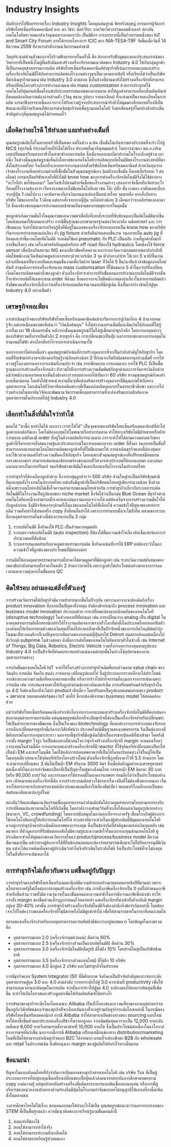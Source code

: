 # Industry Insights
บันทึกการไปฟังบรรยายเรื่อง Industry Insights โดยคุณสมบูรณ์ พิทยรังสฤษฎ์ กรรมการผู้จัดการบริษัทไทยเซ็นทรัลเมคคานิคส์ และ ดร.วัชระ ฉัตรวิริยะ ภาควิชาวิศวกรรมคอมพิวเตอร์ สถาบันเทคโนโลยีพระจอมเกล้าเจ้าคุณทหารลาดกระบัง เป็นพิธีกร   การบรรยายนี้เป็นกิจกรรมหนึ่งของ IoT and Smart City Forum ภายใต้กรอบโครงการ ICIC ของ NIA-TESA-TRF จัดขึ้นเมื่อวันที่ 14 ธันวาคม 2559 ที่อาคารสำนักงานนวัตกรรมแห่งชาติ   

วัตถุประสงค์ส่วนตัวของการไปร่วมฟังบรรยายในครั้งนี้ คือ ต้องการรับฟังมุมมองและประสบการณ์ของวิทยากรที่เป็นหนึ่งในผู้ที่ผลักดันและสร้างเครื่องจักรตามแนวคิดของ Industry 4.0 ให้กับกลุ่มลูกค้าที่เป็นภาคอุตสาหกรรมการผลิต  บริษัทไทยเซ็นทรัลเมคคานิคส์ทำธุรกิจที่เน้นการออกแบบและสร้างเครื่องจักรอัตโนมัติให้กับสายการผลิตของโรงงานต่างๆมาเป็นเวลาหลายสิบปี หรือเรียกได้ว่าเป็นบริษัทที่ดำเนินธุรกิจตามแนวคิด Industry 3.0 มาตลอด ซึ่งในช่วงที่ผ่านมายังได้สร้างเครื่องจักรที่สามารถปรับเปลี่ยนโครงสร้าง/การทำงานตามแนวคิด mass customization ด้วยการประยุกต์ใช้เทคโนโลยีหุ่นยนต์เชื่อมโยงเข้ากับระบบสารสนเทศของการตลาด ทำให้ลูกค้าสามารถเลือกสั่งผลิตภัณฑ์ที่สอดคล้องกับความต้องการส่วนตัว (วัสดุ ขนาด รูปทรง รายละเอียด) ที่จะส่งมาเป็นรายละเอียดในการผลิต  การมาฟังบรรยายนี้นอกจากจะได้รับความรู้จากประสบการณ์จริงยังได้มุมมองอีกหลายเรื่องที่เป็นข้อแนะนำที่ดีาำหรับคนที่ต้องการดำเนินธุรกิจบนพื้นฐานเทคโนโลยี จึงขอเขียนสรุปโดยอ้างอิงประเด็นสำคัญต่างๆที่คุณสมบูรณ์ได้ถ่ายทอดไว้

## เมื่อคิดว่าอะไรดี ให้ทำเลย และทำอย่างเต็มที่
คุณสมบูรณ์เติบโตในครอบครัวที่เป็นหมอ แต่ในช่วง ม.ต้น เชื่อมั่นในเส้นทางของประเทศที่จะก้าวไปสู่ NICS (ทุกวันนี้ ประเทศไทยก็ยังไม่ได้เรื่อง ประเทศอื่นเจริญหมดแล้ว) โดยการนำของ พล.อ.เปรม เลยเปลี่ยนมาเรียนสายอาชีวในสาขาช่างกลการผลิต ซึ่งเมื่อจบออกมาก็มาทำงานในโรงกลึงอยู่ช่วงเวลาหนึ่ง   ในช่วงนั้นคุณสมบูรณ์เห็นถึงโอกาสของเทคโนโลยีการผลิตแบบอัตโนมัติของโรงงานต่างชาติที่มาตั้งในประเทศไทย จึงเลือกที่จะลาออกจากงานมาก่อตั้งบริษัทไทยเซ็นทรัลเมคคานิคส์ ด้วยเงินทุนจากเจ้าของโรงงานที่เคยทำงานด้วยที่เชื่อมั่นในตัวคุณสมบูรณ์เอง (แต่ถึงจะเชื่อมั่น ก็ดอกเบี้ยร้อยละ 1 ต่อเดือน)   การมาเปิดบริษัทเองทั้งที่ยังไม่มี know how ของการทำเครื่องจักรอัตโนมัติจึงได้ใช้ช่องทาง "อะไรก็ทำ ขอให้บอกมา" โดยวิ่งเข้าไปตามฝ่ายจัดซื้อของโรงงานต่างๆ เสนอการจัดซื้อหรือจัดทำอะไรก็ตามที่โรงงานต้องการ เริ่มจากงานแบบไม่มีเทคโนโลยีเลย เช่น โต๊ะ ปลั๊ก ชั้นวางของ อาศับแคตาล็อกจากญี่ปุ่น 1 เล่มไปกาง เวลาคิดราคาก็เอาเงินเยนมาแปลงเป็นหน่วยไทย   จุดขายคือ หากสั่งกับทางบริษัท ได้ของภายใน 1 เดือน แต่หากสั่งจากทางญี่ปุ่น รอไปอย่างน้อย 3 เดือนกว่าจะเคลียร์ของออกมาได้ ซึ่งคงต้องขอบคุณการทำงานแบบเช้าชามเย็นชามของกรมศุลกากรในยุคนั้น  

พอลูกค้าเกิดความมั่นใจในคุณภาพและความน่าเชื่อถือก็เลยสั่งระบบที่ซับซ้อนและเป็นอัตโนมัติมากขึ้นโดยส่งแบบมาให้ถอดและสร้าง   การมีพื้นฐานของภาษามาตรฐานของวิศวกรคือ คณิตศาสตร์ และ การเขียนแบบ จึงทำให้สามารถเรียนรู้สิ่งที่มีอยู่ในแบบของเครื่องจักรกลกลายเป็น know how ของบริษัท เริ่มจากการทำสายพานลำเลียง ตัว jig fixture สำหรับยึด/ทดสอบชิ้นงาน จนกลายเป็น auto jig ที่ป้อนและทำชิ้นงานโดยอัตโนมัติ   จากเดิมใช้แค่ pneumatic กับ PLC เป็นหลัก งานที่ลูกค้าสั่งมาก็ยากขึ้นเรื่อยๆ เช่น เครื่องสำหรับยึดดุมล้อกับรถ off road ที่ต้องใช้ hydraulics โดยต้องใช้ force sensor เพื่อป้องกันสถานะ NG ของเกลียวขัดหรือหลวม และระบบวัดความกลมของเพลาส่งกำลังที่เดิมใช้พนักงานวัดเส้นผ่านศูนย์กลางรอบๆด้วยเวอร์เนีย 3 จุด หัว/กลาง/ท้าย ใช้เวลา 5 นาที/ชิ้นงาน แล้วเปลี่ยนมาเป็นระบบยึดและหมุนชิ้นงานเพื่อวัดด้วย laser ที่วัดได้ 5 ชิ้น/นาทีแล้วส่งข้อมูลออนไลน์ทันที   ล่าสุดคือการทำเครื่องจักรแบบ mass customization ที่ใช้แขนกล 5 ตัวในการปรับเปลี่ยนเงื่อนไขการผลิตตามคำสั่งของลูกค้า   ตัวเครื่องจักรจะทำการปรับขั้นตอนการทำงานแบบอัตโนมัติจากนั้นก็จะทำการผลิตให้เฉพาะตาม order ที่ส่งมา ซึ่งนอกจากจะไม่มีพนักงานมายุ่งเกี่ยวในสายการผลิตแล้ว ยังมีขนาดเครื่องจักรที่เล็กกว่าเครื่องจักรแบบผลิตจำนวนมากที่มีอยู่เดิม ซึ่งเป็นการก้าวข้ามไปสู่ยุค Industry 4.0 อย่างเต็มตัว 

## เศรษฐกิจพอเพียง
การดำเนินธุรกิจของบริษัทบริษัทไทยเซ็นทรัลเมคคานิคส์แม้จะเริ่มจากการกู้เงินเกือบ 4 ล้านจากคนรู้จัก แต่การเตือนของพ่อที่เน้นว่า "เงินคือต้นทุน" จึงได้ทำงานอย่างเต็มที่และคืนเงินให้กับคนที่ให้กู้ภายในเวลา 18 เดือนเท่านั้น   หลังจากนั้นคุณสมบูรณ์ก็ไม่ได้กู้เพื่อมาทำธุรกิจอีก โดยการลงทุนต่างๆของบริษัทรวมทั้งการเปิดตัวอีก 2 สายธุรกิจ คือ การเปลี่ยนขยะเป็นปุ๋ย และการหาช่องทางการลงทุนในยานยนต์ไฟฟ้า ต่างก็อาศัยกำไรจากการดำเนินการมาใช้   

นอกจากการไม่ก่อหนี้แล้ว คุณสมบูรณ์ยังเน้นที่การสร้างบุคลากรที่จะเป็นกำลังสำคัญให้กับธุรกิจ โดยคนที่รับเข้ามาทำงานจะต้องมาเรียนรู้งานอีกอย่างน้อย 3 ปีก่อนจะเริ่มรับผิดชอบงานอย่างเต็มที่   การให้ความรู้ในองค์กรนอกจากจะเน้นที่งานประจำ เช่น การเขียนแบบ การถอดแบบ การใช้ PLC ที่เป็นพื้นฐานของการสร้างเครื่องจักรแล้ว ยังรวมไปถึงการสร้างความสัมพันธ์กับลูกค้าและการจัดการเงินอีกด้วย  แม้ว่าพนักงานหลายคนจะเห็นถึงช่องทางรวยเลยลาออกไปเปิดกว่า 60 บริษัท ทางคุณสมบูรณ์ยังคงทำแบบนี้มาตลอด โดยยังไปช่วยหน่วยงานอื่นๆเพื่อส่งเสริมการสร้างบุคลากรที่มีคุณภาพให้กับทางอุตสาหกรรม โดยเน้นไปที่วิทยาลัยเทคนิคต่างๆที่เป็นแหล่งผลิตบุคลากรในสายอาชีวศึกษา และการไปร่วมทำงานในสถาบันวิจัยและพัฒนานวัตกรรมเพื่ออุตสาหกรรมที่จะส่งเสริมและผลักดันภาคอุตสาหกรรมในประเทศไปสู่ Industry 4.0

## เลือกทำในสิ่งที่มั่นใจว่าทำได้
มอตโต้ "หาซื้อ หาทำไม่ได้ บอกเรา เราทำให้ได้" เป็นจุดขายของบริษัทไทยเซ็นทรัลเมคคานิกส์ที่ทำให้ลูกค้าบอกต่อกันเอง โดยไม่ต้องลงทุนไปโฆษณาหรือทำการตลาด ทำให้ทางบริษัทไม่มีฝ่ายขายหรือฝ่ายการตลาด แต่ยังคงมี order ที่อยู่ในคิวรอผลิตอีกจำนวนมาก   การจะทำให้ได้ตามความคาดหวังของลูกค้าก็เริ่มจากการสั่งสมความรู้และประสบการณ์ในการถอดแบบจาก order ที่สั่งมา จนกลายเป็นขั้นที่สามารถออกแบบตามเงื่อนไขการผลิตของลูกค้าทั้งที่ไม่มีแบบมาให้   การดำเนินธุรกิจแบบนี้ต้องทุ่มเทและใช้เวลานานแต่ก็สร้างความมั่นคงให้กับธุรกิจ โดยเฉพาะตัวคุณสมบูรณ์เองที่เปรียบเสมือนแกนกลางขององค์กร สามารถเสนอแนะข้อบกพร่องของแบบที่วิศวกรต่างประเทศได้ออกแบบมา และเสนอแนะแนวทางในการปรับแก้ จนบริษัทต่างชาติมั่นใจและเลือกมาเปิดโรงงานในประเทศไทย

การทำธุรกิจก็ต้องเลือกลูกค้าด้วย ซึ่งจากกลุ่มลูกค้ากว่า 500 บริษัท ส่วนใหญ่จะเป็นบริษัทข้ามชาติที่มาลงทุนตั้งโรงงานในประเทศไทย แต่กลับมีลูกค้าที่เป็นบริษัทคนไทยอยู่เพียงจำนวนน้อย ซึ่งส่วนหนึ่งเพราะคนไทยกลับไม่เชื่อใจความสามารถของคนไทยด้วยกัน   การทำธุรกิจเกี่ยวกับระบบการผลิตอัตโนมัติในโรงงานเป็นรูปแบบของ niche market ซึ่งจัดได้ว่าเป็นกลุ่ม Blue Ocean ที่ธุรกิจด้านเทคโนโลยีแบบนี้จะสามารถตั้งราคาและเสนองานแบบเจาะจงได้ แต่ต้องเริ่มจากการสร้างความมั่นใจให้กับลูกค้าก่อน ซึ่งมีปัจจัยหลายๆด้านทั้งในแง่ของเทคโนโลยีที่เลือกใช้ ความเข้าใจปัญหาของสายการผลิต รวมทั้งอย่าไปเสนอหรือ copy สิ่งที่คนอื่นทำได้ เพราะการทำแบบนั้นจะไม่ยั่งยืน   ตลาดของระบบที่ภาคอุตสาหกรรมในช่วงนี้ต้องการแบ่งเป็น 3 กลุ่ม

1. ระบบอัตโนมัติ ซึ่งยังคงใช้ PLC เป็นส่วนควบคุมหลัก
2. ระบบตรวจสอบอัตโนมัติ (auto inspection) ที่ต้องใช้พื้นความเข้าใจเกี่ยวกับเซ็นเซอร์และการประมวลผลที่ซับซ้อน
3. ระบบสารสนเทศสำหรับภาคอุตสาหกรรมการผลิต ซึ่งยังคงเน้นที่การใช้ ERP แต่ต้องระวังในแง่ความเข้าใจที่ถูกต้องของประโยชน์ที่มีต่อองค์กร

การผลิตให้ภาคอุตสาหกรรมสามารถตั้งราคาได้ตามมูลค่าที่มีต่อลูกค้า เช่น ระบบวัดความสม่ำเสมอของเพลาขับกำลังสามารถตั้งราคาในหลัก 2 ล้านกว่าบาทได้ เพราะลูกค้าได้ประโยชน์อย่างมากจากการลดเวลาและความยุ่งยากในขั้นตอน QC
 
## คิดให้รอบ อย่ามองแต่สิ่งที่ตัวเองรู้
การสร้างนวัตกรรมให้กับธุรกิจมีความท้าทายมากขึ้นในปัจจุบัน เพราะนอกจากจะต้องคิดถึงเรื่อง product innovation ที่กลายเป็นปัญหาที่ง่ายสุด ยังต้องพิจารณาถึง process innovation และ business model innovation ประกอบด้วย   การเปลี่ยนแปลงแบบฉับพลันของเทคโนโลยี (disruptive technology) ในช่วงหลายปีที่ผ่านมา เช่น การเปลี่ยนจาก analog เป็น digital ในภาคอุตสาหกรรมอิเล็กทรอนิกส์ทำให้โรงงานผลิตจอภาพจากทั่วโลกที่มาตั้งในประเทศไทยทยอยปิดตัวเองส่งผลให้เกิดการขาดช่วงของเงินทุนที่ไหลไปภาคอสังหาที่เป็นปัจจัยหนึ่งของการเกิดวิกฤติต้มยำกุ้ง   ในขณะที่ทางอเมริกาก็เจอปัญหาการตีตลาดของรถยนต์ญี่ปุ่นทำให้ Detroit ล่มสลายส่งผลต่อเนื่องไปยังวิกฤติ subprime ในช่วงต่อมา    ดังนั้นการเติบโตของเทคโนโลยีหลายๆตัวในช่วงนี้ เช่น Internet of Things, Big Data, Robotics, Electric Vehicle รวมทั้งกรอบการลงทุนตามรูปแบบ Industry 4.0 จะเป็นปัจจัยที่ส่งผลกระทบอย่างแน่นอนต่อทุกชั้นในห่วงโซ่อุปทานของภาคอุตสาหกรรมต่างๆ

การเกิดขึ้นของเทคโนโลยี IoT จะทำให้โครงสร้างการทำธุรกิจเดิมที่แยกส่วนตาม value chain ของ วัตถุดิบ การผลิต จัดเก็บ ขนส่ง การตลาด เปลี่ยนรูปแบบไป ซึ่งผู้ประกอบการรายเล็กจะได้ประโยชน์จากช่องทางความร่วมมือที่หลากหลายมากขึ้น หรือการก้าวไปทำกิจกรรมอื่นๆนอกจากการเน้นเฉพาะการผลิต เช่น การเสนอขายตรงให้กับลูกค้าผ่านช่องทางอินเตอร์เน็ต   การเตรียมพร้อมสำหรับธุรกิจในยุค 4.0 จึงต้องเลือกที่จะไม่ทำ product เชิงเดี่ยว โดยปรับมาเป็นรูปแบบผสมผสานของ product + service บนแพลตฟอร์มของ IoT ต่อไป ซึ่งจะต้องพิจารณา business model ให้สอดคล้องด้วย

แม้ว่าบริษัทไทยเซ็นทรัลเมคคานิกส์จะเติบโตจากการออกแบบและสร้างเครื่องจักรอัตโนมัติที่ตอบสนองต่อภาคอุตสาหกรรมการผลิต แต่คุณสมบูรณ์เลือกที่จะเปิดธุรกิจที่สองเป็นเครื่องจักรสำหรับเปลี่ยนขยะให้เป็นสารอาหารของพืชแทน ซึ่งเป็นเรื่องของ biotechnology ที่แตกต่างจากการทำงานของจักรกล   การเลือกเปลี่ยนสายธุรกิจนี้เกิดจากวิสัยทัศน์ว่า ประเทศไทยมีพื้นฐานของเกษตรกรรม จึงเป็นช่องทางที่มีศักยภาพในการลงทุนระยะยาว  นอกจากนี้ธุรกิจที่มีอยู่เดิมก็มักเป็นการขายปุ๋ยเคมีที่นำเข้ามา โดยยังมีการตั้ง margin ไว้สูง จึงเป็นช่องทางที่น่าสนใจกว่าธุรกิจสร้างเครื่องจักรที่ margin จะลดลงเรื่อยๆ   การลงทุนในส่วนนี้คือ การออกแบบและสร้างเครื่องจักรที่มี reactor ที่ใช้จุลินทรีย์เปลี่ยนขยะเปียกให้เป็นน้ำ EM และฮอร์โมนพืช โดยใช้หลักการย่อยเศษอาหารที่เป็นไฮโดรคาร์บอนห่วงโซ่ใหญ่ให้เป็นโมเลกุลเดี่ยวก่อนจะใช้จุลินทรีย์เรียงโครงสร้างใหม่   ตัวเครื่องจักรนี้ถูกตั้งราคาไว้ที่ 5.5 ล้านบาท โดยจะสามารถเปลี่ยนขยะ 3 ตันได้เป็นน้ำ EM ปริมาณ 3000 ลิตร ซึ่งเมื่อคิดถึงมูลค่าทางเศรษฐศาสตร์ต่อเนื่องทั้งในแง่การกำจัดขยะเปียกที่เป็นปัญหาใหญ่ของสังคมไทย การขายน้ำ EM ลิตรละ 30 บาท (หรือ 90,000 บาท/วัน) และการลดการใช้สารเคมีในภาคการเกษตร ย่อมถือได้ว่าเป็นประโยชน์อย่างมาก  เป้าหมายของเครื่องจักรนี้คือ การสร้างระบบผลิตห่วงโซ่อาหารในวงปิดที่ไม่ต้องพึ่งพาภายนอก เริ่มจากให้สารอาหารกับสาหร่ายเซลล์เดียว/แพลงตอนที่เอาไปเลี้ยงพืช/สัตว์ พอคนบริโภคก็กลายเป็นขยะสดย้อนกลับมาแปลงรูปใหม่

สถาบันวิจัยและพัฒนานวัตกรรมเพื่ออุตสาหกรรมกำลังผลักดันให้ภาคอุตสาหกรรมไทยสามารถรองรับการเปลี่ยนแปลงทางเทคโนโลยีที่เกิดขึ้น โดยกำลังวางเฟรมเวิร์คที่จะเอื้อให้แหล่งเงินทุนรูปแบบต่างๆ (ธนาคาร, VC, crowdfunding)  โดยการสนับสนุนในแง่ดอกเบี้ยจากภาครัฐ เชื่อมโยงกับผู้ต้องการใช้เทคโนโลยีและผู้ให้บริการเทคโนโลยีได้  ทางสถาบันฯจะช่วยในแง่ผู้ประเมินที่มีมุมมองเทคโนโลยีควบคู่การทำธุรกิจมาประเมินศักยภาพของการลงทุน ซึ่งเป็นข้อจำกัดที่สำคัญของแหล่งเงินทุนหลัก เช่น ธนาคาร ที่ตัวบุคลากรที่รับผิดชอบกลับไม่มีความรู้และความเข้าใจในแง่การลงทุนด้านเทคโนโลยี   ผู้ประเมินจะช่วยให้มุมมองของนวัตกรรมในแง่ product/process/business model มีความชัดเจนมากขึ้น แม้ว่าทางผู้ต้องการใช้ที่ยื่นข้อเสนอมาและต้องจ่ายค่าธรรมเนียมจะไม่ได้รับการอนุมัติเงินทุน แต่จะได้ความคิดเห็นของผู้ประเมินว่าทำไมจึงประเมินในระดับไม่ดี จึงเป็นประโยชน์ที่จะไม่ลงทุนไปในสิ่งที่อาจจะล้มเหลวได้

## การทำธุรกิจไม่เกี่ยวกับดวง แต่ขึ้นอยู่กับปัญญา
การทำธุรกิจของบริษัทไทยเซ็นทรัลเมคคานิกส์มีความท้าทายอย่างมาตลอดหลายสิบปีที่ผ่านมา เพราะนโยบายภาครัฐไม่เอื้อต่อการลงทุนสร้างเครื่องจักร เช่น การตั้งภาษีเครื่องจักรเป็น 0 แต่ไปกำหนดภาษีสำหรับชิ้นส่วน รวมทั้งมีความวุ่นวายในแง่ขั้นตอนและความล่าช้าในการตีความภาษีเพื่อนำเข้า ทำให้การตั้ง margin ของชิ้นส่วนเล็กๆถูกกำหนดไว้หลายเท่า แต่เครื่องจักรที่นำเข้าทั้งตัวกลับมี margin อยู่แค่ 30-40% เท่านั้น   การทำธุรกิจสร้างเครื่องจักอัตโนมัติจึงต้องคำนึงถึงข้อจำกัดเหล่านี้ โดยต้องเจาะไปในช่องว่างของเครื่องจักรที่ไม่มีขายหรือไม่มีคู่แข่งทำได้ เพื่อให้สามารถขายในราคาที่เหมาะสมได้  

ตลาดของเครื่องจักรสำหรับภาคอุตสาหกรรมการผลิตยังมีช่องว่างอยู่พอสมควร โดยข้อมูลในภาพรวมคือ

* อุตสาหกรรมแบบ 2.0 (เครื่องจักรคุมด้วยคน) สัดส่วน 60%
* อุตสาหกรรมแบบ 2.5 (เครื่องจักรบางส่วนเป็นแบบอัตโนมัติ) สัดส่วน 30%
* อุตสาหกรรมแบบ 3.0 (เครื่องจักรอัตโนมัติเต็มรูป) มีไม่ถึง 10% โดยส่วนใหญ่เป็นบริษัทข้ามชาติ
* อุตสาหกรรมแบบ 3.5 (เครื่องจักรบางส่วนออนไลน์) มีไม่ถึง 10 บริษัท
* อุตสาหกรรมแบบ 4.0 มีอยู่แค่ 2 บริษัท และไม่ทำธุรกิจในประเทศ

การมีธุรกิจแบบ System Integrator (SI) ที่มีศักยภาพ จึงยังคงเป็นปัจจัยสำคัญของการยกระดับอุตสาหกรรมสู่ยุค 3.0 และ 4.0 ตามลำดับ   การยกระดับไปสู่ 3.0 ควรเน้นที่ productivity เพื่อให้สามารถลดเวลาและต้นทุนในการผลิต จากนั้นการก้าวไปสู่ยุค 4.0 จะต้องมองให้ออกว่าต้นทุนที่เพิ่มขึ้น จะทำให้เปิดโอกาสและสร้างมูลค่าเพิ่มให้กับผลิตภัณฑ์ได้อย่างไร

การเข้ามาของธุรกิจระดับโลกโดยเฉพาะ Alibaba เป็นทั้งโอกาสและความเสี่ยงของภาคอุตสาหกรรม ขึ้นอยู่กับวิสัยทัศน์ของเจ้าของธุรกิจที่จะเลือกเส้นทางที่จะอยู่ร่วมกับธุรกิจระดับโลกเหล่านี้   ในกรณีของบริษัทไทยเซ็นทรัลเมคคานิกส์ การมี Alibaba ทำให้สามารถเปิดช่องทางของ sourcing แบบใหม่ ทำให้หาซื้อชิ้นส่วนมาประกอบเครื่องสีข้าวในราคาถูกลง จากเดิมต้นทุนควรจะเป็น 12,000 บาทกลับเหลือแค่ 6,000 บาทจึงสามารถตั้งราคาขายที่ 10,000 บาทได้ ซึ่งเป็นประโยชน์ต่อเนื่องในแง่โอกาสทางการขายที่มากขึ้น   นอกจากนี้การมี Alibaba เปรียบเสมือนช่องทาง distribution/marketing ใหม่ที่เปิดให้สามารถดำเนินธุรกิจแบบ B2C ได้ง่ายมาก แทนที่จะต้องพึงพา B2B กับ wholesale และ retail ในประเทศเดิม ซึ่งมักถลุงเอา margin ของผู้ผลิตไปทำกำไรทางนั้นแทน

## ข้อแนะนำ
ปัญหาในแบบสังคมไทยที่ยังจำกัดการเปิดตลาดของธุรกิจสายเทคโนโลยี เช่น บริษัท Txx ที่เป็นผู้ประกอบการรายใหญ่ลงทุนซื้อเครื่องเปลี่ยนขยะเป็ยปุ๋ยแล้วส่งคนจากสถาบันการศึกษามาพยายาม copy องค์ความรู้ แต่สุดท้ายกลับสร้างเครื่องที่ผลิตสารอาหารแบบติดเชื้อออกมาแทน หรือการที่ผู้บริหารของหน่วยงานปกครองส่วนท้องถิ่นมีหุ้นในโรงงานกำจัดขยะเลยไม่อนุญาติให้เอาเครื่องนี้มาติดตั้งในตลาดxx

วงการศึกษาไทยไม่ได้เรื่อง สอนคนออกมาให้ทำอะไรไม่เป็น   คุณสมบูรณ๋แนะนำว่านอกจากกรอบของ STEM ที่เป็นพื้นฐานแล้ว ควรมีแนวคิดของการเรียนรู้ตามขั้นตอนดังนี้
1. สอนเท่าที่ต้องใช้
2. สอนให้สามารถทำได้จริง
3. สอนให้สามารถทำงานที่ละเอียดได้
4. สอนให้สามารถเรียนรู้ด้วยตนเอง
